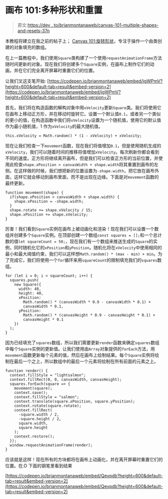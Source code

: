 # 画布 101:多种形状和重置

> 原文:[https://dev . to/brianmontanaweb/canvas-101-multiple-shapes-and-resets-37n](https://dev.to/brianmontanaweb/canvas-101-multiple-shapes-and-resets-37n)

本教程将建立在我之前的帖子上； [Canvas 101:旋转形状](https://dev.to/brianmontanaweb/canvas-101-rotating-shape-28la)，专注于操作一个由类创建的对象填充的数组。

在上一篇教程中，我们使用`Square`类构建了一个使用`requestAnimationFrame`方法随时间更新的对象。现在我们将创建多个`Square`实例，在画布上制作它们的动画，并在它们完全离开屏幕时重置它们的位置。

让我们叉这支笔开始:
[https://codepen.io/brianmontanaweb/embed/jgWPmV?height=600&default-tab=result&embed-version=2](https://codepen.io/brianmontanaweb/embed/jgWPmV?height=600&default-tab=result&embed-version=2)

首先，我们将在构造函数的解构对象中用`xVelocity`更新`Square`类。我们将使用它在画布上移动正方形，并在移动时旋转它。设置一个默认值`0.1`，或者另一个类似的更小的值，在构造函数中我们将`xVelocity`设置为一个随机值，使用它的默认值作为最小随机值，1 作为`xVelocity`的最大随机值。

`this.xVelocity = Math.random() * (1 - xVelocity) + xVelocity;`

现在让我们检查一下`movement`函数，现在我们将值增加`0.1`，但是使用随机生成的`xVelocity`，我们可以随着时间的推移将值增加`xVelocity`。每次刷新你都会看到不同的速度。正方形将继续离开画布，但是我们可以检查正方形的当前位置，并使用此检查`shape.xPosition > canvasWidth + shape.width`将其重置到画布的左侧。在这样做的时候，我们想把新的位置设置为`-shape.width`，把它放在画布外面，这样它就会移动到画布里面，而不是出现在边缘。下面是对`movement`函数的最终更新。

```
function movement(shape) {
  if(shape.xPosition > canvasWidth + shape.width) {
    shape.xPosition = -shape.width;
  }
  shape.rotate += shape.xVelocity / 15;
  shape.xPosition += shape.xVelocity;
} 
```

厉害！我们看到`Square`实例在画布上被动画化和渲染！现在我们可以设置一个数组并创建多个`Square`实例。在顶部创建一个数组`const squares = [];`和一个总计数的值`let squareCount = 50;`，现在我们有一个数组来推送生成的`Square`的实例，同时随机化它的`xPosition`和`yPosition`。随机化将在`xVelocity`中使用相同的最小和最大阈值约束，我们可以这样想`Math.random() * (max - min) + min`。为了完成它，我们将使用一个`for`循环来用`squareCount`的限制填充我们的`squares`数组。

```
for (let i = 0; i < squareCount; i++) {
  squares.push(
    new Square({
      width: 40,
      height: 40,
      xPosition:
        Math.random() * (canvasWidth * 0.9 - canvasWidth * 0.1) +
        canvasWidth * 0.1,
      yPosition:
        Math.random() * (canvasHeight * 0.9 - canvasHeight * 0.1) +
        canvasHeight * 0.1
    })
  );
} 
```

因为已经填充了`squares`数组，所以我们需要更新`render`函数来确定`squares`数组中每个`Square`实例的更新值。让我们使用由`Array`对象提供的`forEach`方法，用`movement`函数更新每个元素的值，然后在画布上绘制结果。每个`Square`实例将绘制在最后一个之上，所以数组中的最后一个元素将绘制在所有前面的元素之上。

```
function render() {
  context.fillStyle = "lightsalmon";
  context.fillRect(0, 0, canvasWidth, canvasHeight);
  squares.forEach(square => {
    movement(square);
    context.save();
    context.fillStyle = "salmon";
    context.translate(square.xPosition, square.yPosition);
    context.rotate(square.rotate);
    context.fillRect(
      -square.width / 2,
      -square.height / 2,
      square.width,
      square.height
    );
    context.restore();
  });
  window.requestAnimationFrame(render);
} 
```

应该就是这样！现在所有的方块都将在画布上动画化，并在离开屏幕时重置它们的位置。在:D 下面的钢笔里看到结果

[https://codepen.io/brianmontanaweb/embed/Qevpdb?height=600&default-tab=result&embed-version=2](https://codepen.io/brianmontanaweb/embed/Qevpdb?height=600&default-tab=result&embed-version=2)